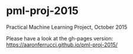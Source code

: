# pml-proj-2015
Practical Machine Learning Project, October 2015

Please have a look at the gh-pages version: https://aaronferrucci.github.io/pml-proj-2015/

